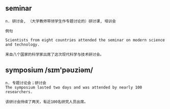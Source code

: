 ## seminar
```
n. 研讨会, （大学教师带领学生作专题讨论的）研讨课, 培训会

例句

Scientists from eight countries attended the seminar on modern science and technology.

来自八个国家的科学家出席了这次现代科学与技术研讨会。
```
## symposium   /sɪm'pəʊziəm/
```
n. 专题讨论会；研讨会
The symposium lasted two days and was attended by nearly 100 researchers.

该研讨会持续了两天，有近100名研究人员出席。
```